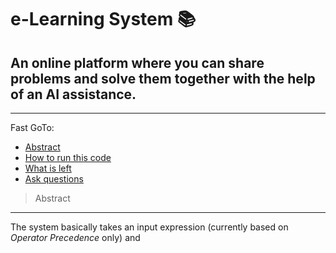 e-Learning System :books:
===

## An online platform where you can share problems and solve them together with the help of an AI assistance.
---

Fast GoTo:
- [Abstract](https://github.com/mandeep-vratesh/learning/blob/master/README.md#abstract)
- [How to run this code](#)
- [What is left](#)
- [Ask questions](#)

>Abstract
---
  The system basically takes an input expression (currently based on _Operator Precedence_ only) and 
